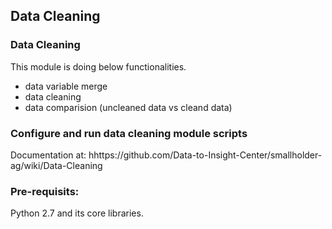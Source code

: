 ## Data Cleaning

### Data Cleaning

This module is doing below functionalities.
- data variable merge
- data cleaning
- data comparision (uncleaned data vs cleand data)

### Configure and run data cleaning module scripts

Documentation at: hhttps://github.com/Data-to-Insight-Center/smallholder-ag/wiki/Data-Cleaning

### Pre-requisits:

Python 2.7 and its core libraries.
